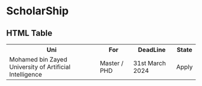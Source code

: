 # ScholarShip
<h2>HTML Table</h2>
<table>
  <tr>
    <th>Uni</th>
    <th>For</th>
    <th>DeadLine</th>
        <th>State</th>
  </tr>
  <tr>
    <td>Mohamed bin Zayed University of Artificial Intelligence</td>
    <td><a src = "https://mbzuai.ac.ae/">Master / PHD</a></td>
    <td>31st March 2024</td>
    <td><a src = "https://crmweb-100902.campusnexus.cloud/OnlineApplication">Apply<a/></td>
  </tr>
</table>

